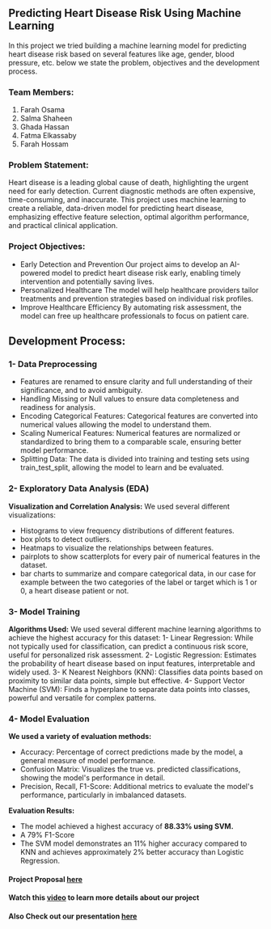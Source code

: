 ## Predicting Heart Disease Risk Using Machine Learning
In this project we tried building a machine learning model for predicting heart disease risk
based on several features like age, gender, blood pressure, etc.
below we state the problem, objectives and the development process.

### Team Members:
1. Farah Osama
2. Salma Shaheen
3. Ghada Hassan
4. Fatma Elkassaby
5. Farah Hossam

### Problem Statement:
Heart disease is a leading global cause of death, highlighting the urgent need for early detection.
Current diagnostic methods are often expensive, time-consuming, and inaccurate. This project uses
machine learning to create a reliable, data-driven model for predicting heart disease,
emphasizing effective feature selection, optimal algorithm performance, and practical clinical application.

### Project Objectives:
- Early Detection and Prevention
  Our project aims to develop an AI-powered model to predict heart disease risk early,
  enabling timely intervention and potentially saving lives.
- Personalized Healthcare
  The model will help healthcare providers tailor treatments and prevention strategies
  based on individual risk profiles.
- Improve Healthcare Efficiency
  By automating risk assessment, the model can free up healthcare professionals to focus on patient care.

## Development Process:
### 1- Data Preprocessing
- Features are renamed to ensure clarity and full understanding of their significance, and to avoid ambiguity.
- Handling Missing or Null values to ensure data completeness and readiness for analysis.
- Encoding Categorical Features: Categorical features are converted into numerical values allowing the model
  to understand them.
- Scaling Numerical Features: Numerical features are normalized or standardized to bring them to
  a comparable scale, ensuring better model performance.
- Splitting Data: The data is divided into training and testing sets using train\_test\_split,
  allowing the model to learn and be evaluated.
    
### 2- Exploratory Data Analysis (EDA) 
**Visualization and Correlation Analysis:**
We used several different visualizations:
- Histograms to view frequency distributions of different features.
- box plots to detect outliers.
- Heatmaps to visualize the relationships between features.
- pairplots to show scatterplots for every pair of numerical features in the dataset.
- bar charts to summarize and compare categorical data, in our case for example between the two categories
  of the label or target which is 1 or 0, a heart disease patient or not.

### 3- Model Training
**Algorithms Used:**
We used several different machine learning algorithms to achieve the highest accuracy for this dataset:
1- Linear Regression: While not typically used for classification, can predict a continuous risk score,
   useful for personalized risk assessment.
2- Logistic Regression: Estimates the probability of heart disease based on input features, interpretable
   and widely used.
3- K Nearest Neighbors (KNN): Classifies data points based on proximity to similar data points, simple but effective.
4- Support Vector Machine (SVM): Finds a hyperplane to separate data points into classes,
   powerful and versatile for complex patterns.
    
### 4- Model Evaluation
**We used a variety of evaluation methods:**
- Accuracy: Percentage of correct predictions made by the model, a general measure of model performance.
- Confusion Matrix: Visualizes the true vs. predicted classifications, showing the model's performance in detail.
- Precision, Recall, F1-Score: Additional metrics to evaluate the model's performance, particularly in imbalanced datasets.

**Evaluation Results:**
- The model achieved a highest accuracy of **88.33% using SVM.**
- A 79% F1-Score
- The SVM model demonstrates an 11% higher accuracy compared to KNN and achieves approximately 2% better accuracy than Logistic Regression.



#### Project Proposal [here](https://drive.google.com/file/d/1zbQRFr8rn5p_C6xAyr5r5TEYbQXefj5_/view?usp=sharing)
#### Watch this [video](https://youtu.be/nEtLE-8wS8k?si=qDj0I7F3-zC6oplA) to learn more details about our project
#### Also Check out our presentation [here](https://youtu.be/nEtLE-8wS8k?si=qDj0I7F3-zC6oplA)









    

